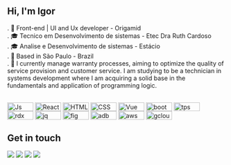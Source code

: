 ## Hi, I'm Igor

. 🚀 Front-end | UI and Ux developer - Origamid
<br>
. 🎓  Tecnico em Desenvolvimento de sistemas  - Etec Dra Ruth Cardoso
<br>
. 🎓  Analise e Desenvolvimento de sistemas  - Estácio
<br>
. 📌 Based in São Paulo - Brazil
<br>
. 📓 I currently manage warranty processes, aiming to optimize the quality of service provision and customer service. I am studying to be a technician in systems development where I am acquiring a solid base in the fundamentals and application of programming logic.

<div style="display: inline_block"><br>
  <img align="center" alt="Js" height="20" width="60" src="https://img.shields.io/badge/JavaScript-F7DF1E?style=for-the-badge&logo=javascript&logoColor=black">
  <img align="center" alt="React" height="20" width="60" src="https://img.shields.io/badge/React-20232A?style=for-the-badge&logo=react&logoColor=61DAFB">
  <img align="center" alt="HTML" height="20" width="60" src="https://img.shields.io/badge/HTML-239120?style=for-the-badge&logo=html5&logoColor=white">
  <img align="center" alt="CSS" height="20" width="60" src="https://img.shields.io/badge/CSS-239120?&style=for-the-badge&logo=css3&logoColor=white">
  <img align="center" alt="Vue" height="20" width="60" src="https://img.shields.io/badge/Vue.js-35495E?style=for-the-badge&logo=vue.js&logoColor=4FC08D">
  <img align="center" alt="boot" height="20" width="60" src="https://img.shields.io/badge/Bootstrap-563D7C?style=for-the-badge&logo=bootstrap&logoColor=white">
  <img align="center" alt="tps" height="20" width="60" src="https://img.shields.io/badge/TypeScript-007ACC?style=for-the-badge&logo=typescript&logoColor=white">
  <img align="center" alt="rdx" height="20" width="60" src="https://img.shields.io/badge/Redux-593D88?style=for-the-badge&logo=redux&logoColor=white">
  <img align="center" alt="jq" height="20" width="60" src="https://img.shields.io/badge/jQuery-0769AD?style=for-the-badge&logo=jquery&logoColor=white">
  <img align="center" alt="fig" height="20" width="60" src="https://img.shields.io/badge/Figma-F24E1E?style=for-the-badge&logo=figma&logoColor=white">
  <img align="center" alt="adb" height="20" width="60" src="https://img.shields.io/badge/Adobe%20XD-470137?style=for-the-badge&logo=Adobe%20XD&logoColor=#FF61F6">
  <img align="center" alt="aws" height="20" width="60" src="https://img.shields.io/badge/Amazon_AWS-232F3E?style=for-the-badge&logo=amazon-aws&logoColor=white">
  <img align="center" alt="gcloud" height="20" width="60" src="https://img.shields.io/badge/Google_Cloud-4285F4?style=for-the-badge&logo=google-cloud&logoColor=white">


</div>
  
  ## Get in touch
 
<div> 
  <a href="https://instagram.com/iguita" target="_blank"><img src="https://img.shields.io/badge/-Instagram-%23E4405F?style=for-the-badge&logo=instagram&logoColor=white" target="_blank"></a>
 <a href="https://discord.gg/Rh3TZyU2" target="_blank"><img src="https://img.shields.io/badge/Discord-7289DA?style=for-the-badge&logo=discord&logoColor=white" target="_blank"></a> 
  <a href = "mailto:igorsbs27@gmail.com"><img src="https://img.shields.io/badge/-Gmail-%23333?style=for-the-badge&logo=gmail&logoColor=white" target="_blank"></a>
  <a href="https://www.linkedin.com/in/igor-santana-bernardino-da-silva-5b0781143/" target="_blank"><img src="https://img.shields.io/badge/-LinkedIn-%230077B5?style=for-the-badge&logo=linkedin&logoColor=white" target="_blank"></a> 
  
</div>
